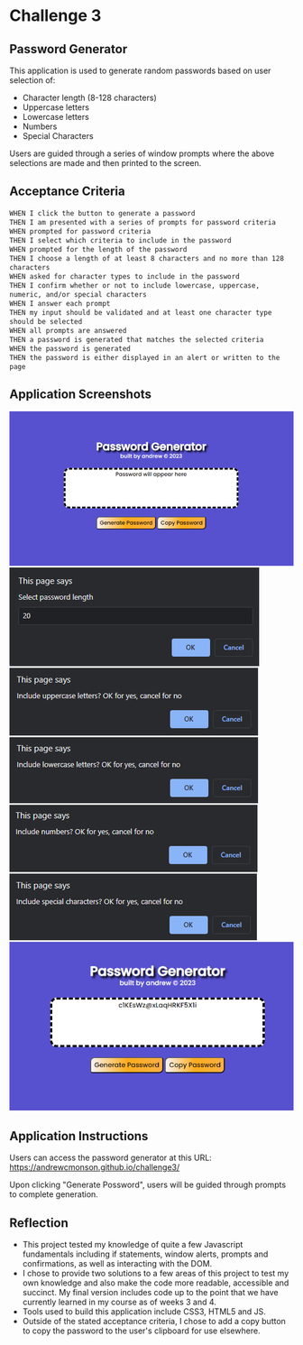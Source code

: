 # Challenge 3

## Password Generator
This application is used to generate random passwords based on user selection of:

- Character length (8-128 characters)
- Uppercase letters
- Lowercase letters
- Numbers
- Special Characters

Users are guided through a series of window prompts where the above selections are made and then printed to the screen.

## Acceptance Criteria
```GIVEN I need a new, secure password
WHEN I click the button to generate a password
THEN I am presented with a series of prompts for password criteria
WHEN prompted for password criteria
THEN I select which criteria to include in the password
WHEN prompted for the length of the password
THEN I choose a length of at least 8 characters and no more than 128 characters
WHEN asked for character types to include in the password
THEN I confirm whether or not to include lowercase, uppercase, numeric, and/or special characters
WHEN I answer each prompt
THEN my input should be validated and at least one character type should be selected
WHEN all prompts are answered
THEN a password is generated that matches the selected criteria
WHEN the password is generated
THEN the password is either displayed in an alert or written to the page
```
## Application Screenshots
![App screenshot](assets\css\resources\PW-Generator-SS.png)
![App screenshot](assets\css\resources\PW-length-ss.png)
![App screenshot](assets\css\resources\PWG-Uppercase-SS.png)
![App screenshot](assets\css\resources\PWG-Lowercase-SS.png)
![App screenshot](assets\css\resources\PWG-Numbers-SS.png)
![App screenshot](assets\css\resources\PWG-SpecChars-SS.png)
![App screenshot](assets\css\resources\PWG-Final-SS.png)

## Application Instructions
Users can access the password generator at this URL: https://andrewcmonson.github.io/challenge3/

Upon clicking "Generate Possword", users will be guided through prompts to complete generation.

## Reflection
- This project tested my knowledge of quite a few Javascript fundamentals including if statements, window alerts, prompts and confirmations, as well as interacting with the DOM.
- I chose to provide two solutions to a few areas of this project to test my own knowledge and also make the code more readable, accessible and succinct. My final version includes code up to the point that we have currently learned in my course as of weeks 3 and 4.
- Tools used to build this application include CSS3, HTML5 and JS.
- Outside of the stated acceptance criteria, I chose to add a copy button to copy the password to the user's clipboard for use elsewhere.